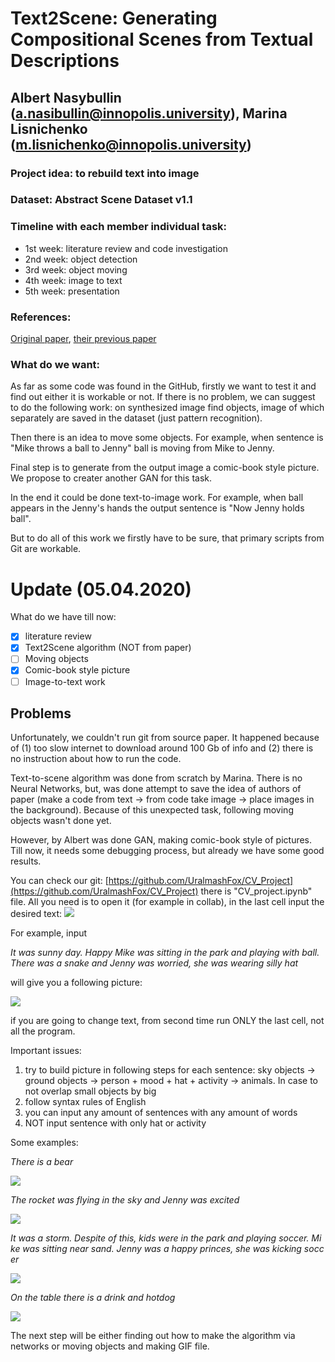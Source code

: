 # Text2Scene: Generating Compositional Scenes from Textual Descriptions
## Albert Nasybullin (a.nasibullin@innopolis.university), Marina Lisnichenko (m.lisnichenko@innopolis.university)
### Project idea: to rebuild text into image
### Dataset: Abstract Scene Dataset v1.1
### Timeline with each member individual task:
- 1st week: literature review and code investigation
- 2nd week: object detection
- 3rd week: object moving
- 4th week: image to text
- 5th week: presentation
### References: 
[Original paper](http://openaccess.thecvf.com/content\_CVPR\_2019/papers/Tan\_Text2Scene\_Generating\_Compositional\_Scenes\_From\_Textual\_Descriptions\_CVPR\_2019\_paper.pdf), [their previous paper](http://openaccess.thecvf.com/content_iccv_2013/papers/Zitnick_Learning_the_Visual_2013_ICCV_paper.pdf)
### What do we want:
As far as some code was found in the GitHub, firstly we want to test it and find out either it is workable or not. If there is no problem, we can suggest to do the following work: on synthesized image find objects, image of which separately are saved in the dataset (just pattern recognition).

Then there is an idea to move some objects. For example, when sentence is "Mike throws a ball to Jenny" ball is moving from Mike to Jenny. 

Final step is to generate from the output image a comic-book style picture. We propose to creater another GAN for this task.

In the end it could be done text-to-image work. For example, when ball appears in the Jenny's hands the output sentence is "Now Jenny holds ball".

But to do all of this work we firstly have to be sure, that primary scripts from Git are workable.

# Update (05.04.2020)
What do we have till now:
- [x] literature review
- [x] Text2Scene algorithm (NOT from paper)
- [ ] Moving objects
- [x] Comic-book style picture
- [ ] Image-to-text work

## Problems
Unfortunately, we couldn't run git from source paper. It happened because of (1) too slow internet to download around 100 Gb of info and (2) there is no instruction about how to run the code.

Text-to-scene algorithm was done from scratch by Marina. There is no Neural Networks, but, was done attempt to save the idea of authors of paper (make a code from text -> from code take image -> place images in the background). Because of this unexpected task, following moving objects wasn't done yet.

However, by Albert was done GAN, making comic-book style of pictures. Till now, it needs some debugging process, but already we have some good results.

You can check our git: [https://github.com/UralmashFox/CV_Project](https://github.com/UralmashFox/CV_Project)
there is "CV_project.ipynb" file. All you need is to open it (for example in collab), in the last cell input the desired text:
![](https://i.imgur.com/vwNFxII.png)

For example, input

*It was sunny day. Happy Mike was sitting in the park and playing with ball. There was a snake and Jenny was worried, she was wearing silly hat*

will give you a following picture:

![](https://i.imgur.com/Cl1tTJq.png)

if you are going to change text, from second time run ONLY the last cell, not all the program.

Important issues:
1) try to build picture in following steps for each sentence: 
sky objects -> ground objects -> person + mood + hat + activity -> animals.
In case to not overlap small objects by big
2) follow syntax rules of English
3) you can input any amount of sentences with any amount of words
4) NOT input sentence with only hat or activity

Some examples:

*There is a bear*

![](https://i.imgur.com/IiVY1xI.png)

*The rocket was flying in the sky and Jenny was excited*

![](https://i.imgur.com/4o2hjQx.png)

*It was a storm. Despite of this, kids were in the park and playing soccer. Mike was sitting near sand. Jenny was a happy princes, she was kicking soccer*

![](https://i.imgur.com/ED3o9OU.png)

*On the table there is a drink and hotdog*

![](https://i.imgur.com/d4954yd.png)

The next step will be either finding out how to make the algorithm via networks or moving objects and making GIF file.

